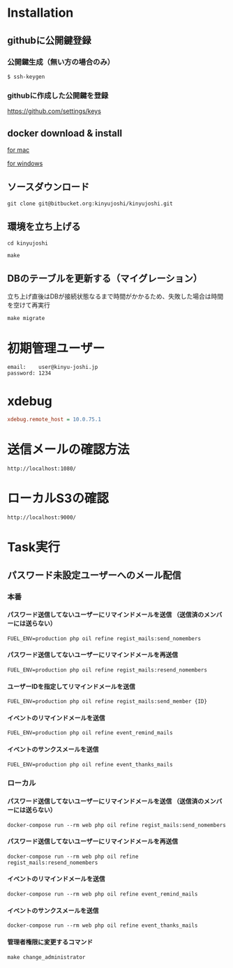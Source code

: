 # Installation

## githubに公開鍵登録

### 公開鍵生成（無い方の場合のみ）

```
$ ssh-keygen
```

### githubに作成した公開鍵を登録

https://github.com/settings/keys

## docker download & install

[for mac](https://download.docker.com/mac/stable/Docker.dmg)

[for windows](https://download.docker.com/win/stable/Docker%20for%20Windows%20Installer.exe)

## ソースダウンロード

```
git clone git@bitbucket.org:kinyujoshi/kinyujoshi.git
```

## 環境を立ち上げる

```
cd kinyujoshi

make
```

## DBのテーブルを更新する（マイグレーション）

立ち上げ直後はDBが接続状態なるまで時間がかかるため、失敗した場合は時間を空けて再実行

```
make migrate
```

# 初期管理ユーザー

```
email:    user@kinyu-joshi.jp
password: 1234
```

# xdebug
```php/php.ini
xdebug.remote_host = 10.0.75.1
```

# 送信メールの確認方法
```
http://localhost:1080/
```

# ローカルS3の確認
```
http://localhost:9000/
```

# Task実行

## パスワード未設定ユーザーへのメール配信

### 本番

#### パスワード送信してないユーザーにリマインドメールを送信 （送信済のメンバーには送らない）
```
FUEL_ENV=production php oil refine regist_mails:send_nomembers
```

#### パスワード送信してないユーザーにリマインドメールを再送信
```
FUEL_ENV=production php oil refine regist_mails:resend_nomembers
```

#### ユーザーIDを指定してリマインドメールを送信 
```
FUEL_ENV=production php oil refine regist_mails:send_member {ID}
```

#### イベントのリマインドメールを送信
```
FUEL_ENV=production php oil refine event_remind_mails
```

#### イベントのサンクスメールを送信
```
FUEL_ENV=production php oil refine event_thanks_mails
```

### ローカル

#### パスワード送信してないユーザーにリマインドメールを送信 （送信済のメンバーには送らない）
```
docker-compose run --rm web php oil refine regist_mails:send_nomembers
```

#### パスワード送信してないユーザーにリマインドメールを再送信
```
docker-compose run --rm web php oil refine regist_mails:resend_nomembers
```

#### イベントのリマインドメールを送信
```
docker-compose run --rm web php oil refine event_remind_mails
```

#### イベントのサンクスメールを送信
```
docker-compose run --rm web php oil refine event_thanks_mails
```

#### 管理者権限に変更するコマンド
```
make change_administrator
```